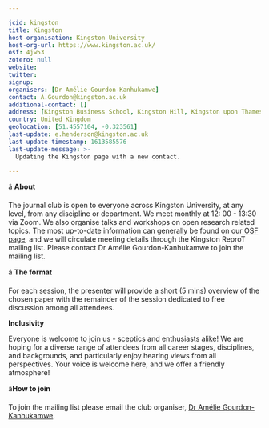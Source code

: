 ```yaml
---

jcid: kingston
title: Kingston
host-organisation: Kingston University
host-org-url: https://www.kingston.ac.uk/
osf: 4jw53
zotero: null
website: 
twitter: 
signup: 
organisers: [Dr Amélie Gourdon-Kanhukamwe]
contact: A.Gourdon@kingston.ac.uk
additional-contact: []
address: [Kingston Business School, Kingston Hill, Kingston upon Thames, KT2 7LB]
country: United Kingdom
geolocation: [51.4557104, -0.323561]
last-update: e.henderson@kingston.ac.uk
last-update-timestamp: 1613585576
last-update-message: >-
  Updating the Kingston page with a new contact.

---
```


â
**About**

The journal club is open to everyone across Kingston University, at any level, from any discipline or department. We meet monthly at 12: 00 - 13:30 via Zoom. We also organise talks and workshops on open research related topics. The most up-to-date information can generally be found on our [OSF page](https://osf.io/4jw53/), and we will circulate meeting details through the Kingston ReproT mailing list. Please contact Dr Amélie Gourdon-Kanhukamwe to join the mailing list.

â
**The format**

For each session, the presenter will provide a short (5 mins) overview of the chosen paper with the remainder of the session dedicated to free discussion among all attendees.

**Inclusivity**

Everyone is welcome to join us - sceptics and enthusiasts alike! We are hoping for a diverse range of attendees from all career stages, disciplines, and backgrounds, and particularly enjoy hearing views from all perspectives. Your voice is welcome here, and we offer a friendly atmosphere!

â**How to join**

To join the mailing list please email the club organiser, [Dr Amélie Gourdon-Kanhukamwe](mailto:A.Gourdon@kingston.ac.uk).
